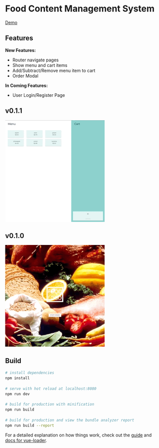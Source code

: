 # Food Content Management System

[Demo](http://cms.senhung.net/)
## Features

**New Features:**

 - Router navigate pages
 - Show menu and cart items
 - Add/Subtract/Remove menu item to cart
 - Order Modal

**In Coming Features:**

 - User Login/Register Page

## v0.1.1

![v0.1.1](.guide/v0.1.1.gif)

## v0.1.0

![v0.1.0](.guide/v0.1.0.gif)

## Build

``` bash
# install dependencies
npm install

# serve with hot reload at localhost:8080
npm run dev

# build for production with minification
npm run build

# build for production and view the bundle analyzer report
npm run build --report
```

For a detailed explanation on how things work, check out the [guide](http://vuejs-templates.github.io/webpack/) and [docs for vue-loader](http://vuejs.github.io/vue-loader).
